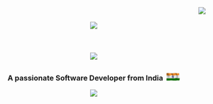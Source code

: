 <p align="right">
  <img src ="https://komarev.com/ghpvc/?username=nishitxmehta&style=flat-square&color=blue&label=Profile+Views"/>
</p>

<p align="center">
  <img src="https://capsule-render.vercel.app/api?type=waving&color=gradient&height=100&section=header"/>
</p>

<h1 align="center">
  <img src="https://readme-typing-svg.herokuapp.com?font=Product+Sans&size=35&duration=4000&pause=1000&color=03FF00&center=true&vCenter=true&width=500&height=70&lines=Hi+There!+%F0%9F%91%8B;I'm+Nishit+Mehta!+%F0%9F%91%A8%E2%80%8D%F0%9F%92%BB">
</h1>

<h3 align = "center"> 
  A passionate Software Developer from India &nbsp<img src="https://github.com/nishitxmehta/nishitxmehta/blob/main/assest/BharatNationalFlag.gif" width="30">
</h3>

<p align="center">
  <img src="https://capsule-render.vercel.app/api?type=waving&color=gradient&height=100&section=footer"/>
</p>


<!--
**nishitxmehta/nishitxmehta** is a ✨ _special_ ✨ repository because its `README.md` (this file) appears on your GitHub profile.

Here are some ideas to get you started:

- 🔭 I’m currently working on ...
- 🌱 I’m currently learning ...
- 👯 I’m looking to collaborate on ...
- 🤔 I’m looking for help with ...
- 💬 Ask me about ...
- 📫 How to reach me: ...
- 😄 Pronouns: ...
- ⚡ Fun fact: ...
-->
